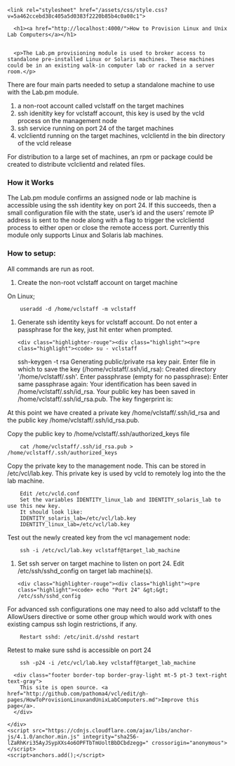 <!DOCTYPE html>
<html lang="en-US">
  <head>
    <meta charset="UTF-8">
    <meta http-equiv="X-UA-Compatible" content="IE=edge">
    <meta name="viewport" content="width=device-width, initial-scale=1">

<!-- Begin Jekyll SEO tag v2.5.0 -->
<title>How to Provision Linux and Unix Lab Computers | vcl</title>
<meta name="generator" content="Jekyll v3.7.4" />
<meta property="og:title" content="How to Provision Linux and Unix Lab Computers" />
<meta property="og:locale" content="en_US" />
<meta name="description" content="Documentation for the Apache VCL (Virtual Computing Lab) project" />
<meta property="og:description" content="Documentation for the Apache VCL (Virtual Computing Lab) project" />
<link rel="canonical" href="http://localhost:4000/How-to-Provision-Linux-and-Unix-Lab-Computers.md" />
<meta property="og:url" content="http://localhost:4000/How-to-Provision-Linux-and-Unix-Lab-Computers.md" />
<meta property="og:site_name" content="vcl" />
<script type="application/ld+json">
{"url":"http://localhost:4000/How-to-Provision-Linux-and-Unix-Lab-Computers.md","headline":"How to Provision Linux and Unix Lab Computers","description":"Documentation for the Apache VCL (Virtual Computing Lab) project","@type":"WebPage","@context":"http://schema.org"}</script>
<!-- End Jekyll SEO tag -->

    <link rel="stylesheet" href="/assets/css/style.css?v=5a462ccebd38c405a5d0383f2220b85b4c0a08c1">
  </head>
  <body>
    <div class="container-lg px-3 my-5 markdown-body">

      <h1><a href="http://localhost:4000/">How to Provision Linux and Unix Lab Computers</a></h1> 


      <p>The Lab.pm provisioning module is used to broker access to standalone pre-installed Linux or Solaris machines. These machines could be in an existing walk-in computer lab or racked in a server room.</p>

<p>There are four main parts needed to setup a standalone machine to use with the Lab.pm module.</p>

<ol>
  <li>a non-root account called vclstaff on the target machines</li>
  <li>ssh idenitity key for vclstaff account, this key is used by the vcld process on the management node</li>
  <li>ssh service running on port 24 of the target machines</li>
  <li>vclclientd running on the target machines, vclclientd in the bin directory of the vcld release</li>
</ol>

<p>For distribution to a large set of machines, an rpm or package could be created to distribute vclclientd and related files.</p>

<h3 id="how-it-works">How it Works</h3>

<p>The Lab.pm module confirms an assigned node or lab machine is accessible using the ssh identity key on port 24. If this succeeds, then a small configuration file with the state, user’s id and the users’ remote IP address is sent to the node along with a flag to trigger the vclclientd process to either open or close the remote access port. Currently this module only supports Linux and Solaris lab machines.</p>

<h3 id="how-to-setup">How to setup:</h3>

<p>All commands are run as root.</p>

<ol>
  <li>Create the non-root vclstaff account on target machine</li>
</ol>

<p>On Linux;</p>

<div class="highlighter-rouge"><div class="highlight"><pre class="highlight"><code>    useradd -d /home/vclstaff -m vclstaff
</code></pre></div></div>

<ol>
  <li>
    <p>Generate ssh identity keys for vclstaff account. Do not enter a passphrase for the key, just hit enter when prompted.</p>

    <div class="highlighter-rouge"><div class="highlight"><pre class="highlight"><code> su - vclstaff
 ssh-keygen -t rsa
 Generating public/private rsa key pair.
 Enter file in which to save the key (/home/vclstaff/.ssh/id_rsa):
 Created directory '/home/vclstaff/.ssh'.
 Enter passphrase (empty for no passphrase):
 Enter same passphrase again:
 Your identification has been saved in /home/vclstaff/.ssh/id_rsa.
 Your public key has been saved in /home/vclstaff/.ssh/id_rsa.pub.
 The key fingerprint is:
</code></pre></div>    </div>
  </li>
</ol>

<p>At this point we have created a private key /home/vclstaff/.ssh/id_rsa and the public key /home/vclstaff/.ssh/id_rsa.pub.</p>

<p>Copy the public key to /home/vclstaff/.ssh/authorized_keys file</p>

<div class="highlighter-rouge"><div class="highlight"><pre class="highlight"><code>    cat /home/vclstaff/.ssh/id_rsa.pub &gt; /home/vclstaff/.ssh/authorized_keys
</code></pre></div></div>

<p>Copy the private key to the management node. This can be stored in /etc/vcl/lab.key. This private key is used by vcld to remotely log into the the lab machine.</p>

<div class="highlighter-rouge"><div class="highlight"><pre class="highlight"><code>    Edit /etc/vcld.conf
    Set the variables IDENTITY_linux_lab and IDENTITY_solaris_lab to use this new key.
    It should look like:
    IDENTITY_solaris_lab=/etc/vcl/lab.key
    IDENTITY_linux_lab=/etc/vcl/lab.key
</code></pre></div></div>

<p>Test out the newly created key from the vcl management node:</p>

<div class="highlighter-rouge"><div class="highlight"><pre class="highlight"><code>    ssh -i /etc/vcl/lab.key vclstaff@target_lab_machine
</code></pre></div></div>

<ol>
  <li>
    <p>Set ssh server on target machine to listen on port 24. Edit /etc/ssh/sshd_config on target lab machine(s).</p>

    <div class="highlighter-rouge"><div class="highlight"><pre class="highlight"><code> echo "Port 24" &gt;&gt; /etc/ssh/sshd_config
</code></pre></div>    </div>
  </li>
</ol>

<p>For advanced ssh configurations one may need to also add vclstaff to the AllowUsers directive or some other group which would work with ones existing campus ssh login restrictions, if any.</p>

<div class="highlighter-rouge"><div class="highlight"><pre class="highlight"><code>    Restart sshd: /etc/init.d/sshd restart
</code></pre></div></div>

<p>Retest to make sure sshd is accessible on port 24</p>

<div class="highlighter-rouge"><div class="highlight"><pre class="highlight"><code>    ssh -p24 -i /etc/vcl/lab.key vclstaff@target_lab_machine
</code></pre></div></div>


      
      <div class="footer border-top border-gray-light mt-5 pt-3 text-right text-gray">
        This site is open source. <a href="http://github.com/pathoma4/vcl/edit/gh-pages/HowToProvisionLinuxandUnixLabComputers.md">Improve this page</a>.
      </div>
      
    </div>
    <script src="https://cdnjs.cloudflare.com/ajax/libs/anchor-js/4.1.0/anchor.min.js" integrity="sha256-lZaRhKri35AyJSypXXs4o6OPFTbTmUoltBbDCbdzegg=" crossorigin="anonymous"></script>
    <script>anchors.add();</script>
    
  </body>
</html>

